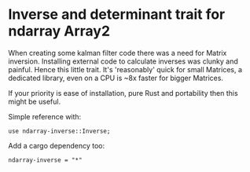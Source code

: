 # Inverse and determinant trait for ndarray Array2

When creating some kalman filter code there was a need for Matrix inversion.
Installing external code to calculate inverses was clunky and painful. Hence
this little trait. It's 'reasonably' quick for small Matrices, a dedicated
library, even on a CPU is ~8x faster for bigger Matrices.

If your priority is ease of installation, pure Rust and portability then this might be useful.

Simple reference with:
```
use ndarray-inverse::Inverse;
```

Add a cargo dependency too:
```
ndarray-inverse = "*"
```

